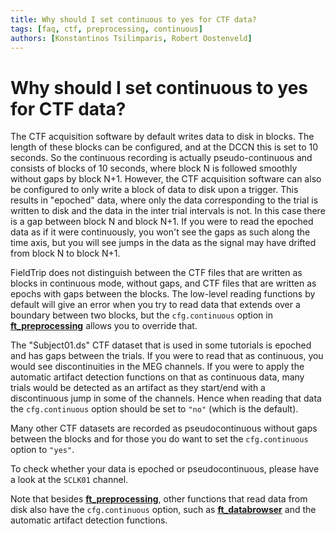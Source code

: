 ```yaml
---
title: Why should I set continuous to yes for CTF data?
tags: [faq, ctf, preprocessing, continuous]
authors: [Konstantinos Tsilimparis, Robert Oostenveld]
---
```


# Why should I set continuous to yes for CTF data?

The CTF acquisition software by default writes data to disk in blocks. The length of these blocks can be configured, and at the DCCN this is set to 10 seconds. So the continuous recording is actually pseudo-continuous and consists of blocks of 10 seconds, where block N is followed smoothly without gaps by block N+1. However, the CTF acquisition software can also be configured to only write a block of data to disk upon a trigger. This results in "epoched" data, where only the data corresponding to the trial is written to disk and the data in the inter trial intervals is not. In this case there is a gap between block N and block N+1. If you were to read the epoched data as if it were continuously, you won't see the gaps as such along the time axis, but you will see jumps in the data as the signal may have drifted from block N to block N+1. 

FieldTrip does not distinguish between the CTF files that are written as blocks in continuous mode, without gaps, and CTF files that are written as epochs with gaps between the blocks. The low-level reading functions by default will give an error when you try to read data that extends over a boundary between two blocks, but the `cfg.continuous` option in **[ft_preprocessing](/reference/ft_preprocessing)** allows you to override that.

The "Subject01.ds" CTF dataset that is used in some tutorials is epoched and has gaps between the trials. If you were to read that as continuous, you would see discontinuities in the MEG channels. If you were to apply the automatic artifact detection functions on that as continuous data, many trials would be detected as an artifact as they start/end with a discontinuous jump in some of the channels. Hence when reading that data the `cfg.continuous` option should be set to `"no"` (which is the default).

Many other CTF datasets are recorded as pseudocontinuous without gaps between the blocks and for those you do want to set the `cfg.continuous` option to `"yes"`. 

To check whether your data is epoched or pseudocontinuous, please have a look at the `SCLK01` channel.

Note that besides **[ft_preprocessing](/reference/ft_preprocessing)**, other functions that read data from disk also have the `cfg.continuous` option, such as  **[ft_databrowser](/reference/ft_databrowser)** and the automatic artifact detection functions.
